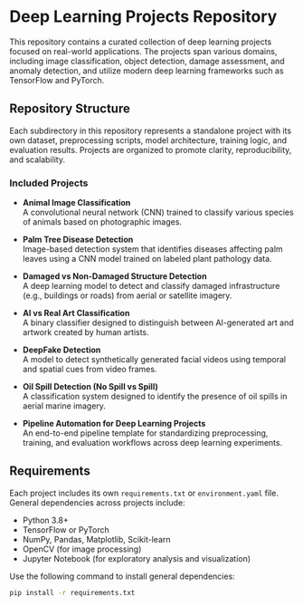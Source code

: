 # Deep Learning Projects Repository

This repository contains a curated collection of deep learning projects focused on real-world applications. The projects span various domains, including image classification, object detection, damage assessment, and anomaly detection, and utilize modern deep learning frameworks such as TensorFlow and PyTorch.

## Repository Structure

Each subdirectory in this repository represents a standalone project with its own dataset, preprocessing scripts, model architecture, training logic, and evaluation results. Projects are organized to promote clarity, reproducibility, and scalability.

### Included Projects

- **Animal Image Classification**  
  A convolutional neural network (CNN) trained to classify various species of animals based on photographic images.

- **Palm Tree Disease Detection**  
  Image-based detection system that identifies diseases affecting palm leaves using a CNN model trained on labeled plant pathology data.

- **Damaged vs Non-Damaged Structure Detection**  
  A deep learning model to detect and classify damaged infrastructure (e.g., buildings or roads) from aerial or satellite imagery.

- **AI vs Real Art Classification**  
  A binary classifier designed to distinguish between AI-generated art and artwork created by human artists.

- **DeepFake Detection**  
  A model to detect synthetically generated facial videos using temporal and spatial cues from video frames.

- **Oil Spill Detection (No Spill vs Spill)**  
  A classification system designed to identify the presence of oil spills in aerial marine imagery.

- **Pipeline Automation for Deep Learning Projects**  
  An end-to-end pipeline template for standardizing preprocessing, training, and evaluation workflows across deep learning experiments.

## Requirements

Each project includes its own `requirements.txt` or `environment.yaml` file. General dependencies across projects include:

- Python 3.8+
- TensorFlow or PyTorch
- NumPy, Pandas, Matplotlib, Scikit-learn
- OpenCV (for image processing)
- Jupyter Notebook (for exploratory analysis and visualization)

Use the following command to install general dependencies:

```bash
pip install -r requirements.txt
